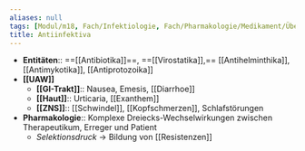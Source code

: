 ```yaml
---
aliases: null
tags: [Modul/m18, Fach/Infektiologie, Fach/Pharmakologie/Medikament/Übergruppe]
title: Antiinfektiva
---
```

- **Entitäten**:: ==[[Antibiotika]]==, ==[[Virostatika]],== [[Antihelminthika]], [[Antimykotika]], [[Antiprotozoika]]
- **[[UAW]]**
	- **[[GI-Trakt]]**:: Nausea, Emesis, [[Diarrhoe]]
	- **[[Haut]]**:: Urticaria, [[Exanthem]]
	- **[[ZNS]]**:: [[Schwindel]], [[Kopfschmerzen]], Schlafstörungen
- **Pharmakologie**:: Komplexe Dreiecks-Wechselwirkungen zwischen Therapeutikum, Erreger und Patient
	- *Selektionsdruck* → Bildung von [[Resistenzen]]














